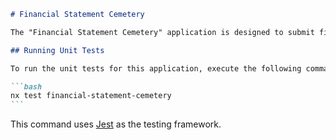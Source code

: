 ````markdown
# Financial Statement Cemetery

The "Financial Statement Cemetery" application is designed to submit financial statements of cemeteries to the Icelandic National Audit Office, known in Icelandic as Ríkisendurskoðun (abbreviated as INAO).

## Running Unit Tests

To run the unit tests for this application, execute the following command:

```bash
nx test financial-statement-cemetery
```
````

This command uses [Jest](https://jestjs.io) as the testing framework.

```

```
